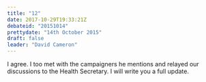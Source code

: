 ```yaml
---
title: "12"
date: 2017-10-29T19:33:21Z
debateid: "20151014"
prettydate: "14th October 2015"
draft: false
leader: "David Cameron"
---
```


I agree. I too met with the campaigners he mentions and relayed our discussions to the Health Secretary. I will write you a full update.